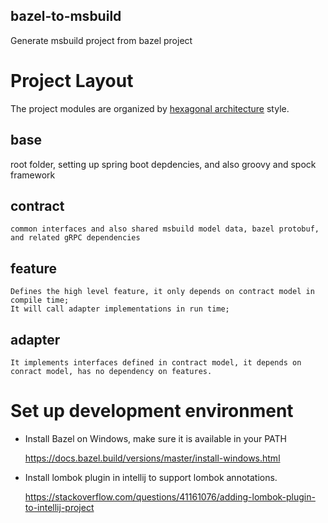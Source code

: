 bazel-to-msbuild
----------------

Generate msbuild project from bazel project

# Project Layout
The project modules are organized by [hexagonal architecture](https://en.wikipedia.org/wiki/Hexagonal_architecture_(software)) style.
## base
  root folder, setting up spring boot depdencies, and also groovy and spock framework
## contract
    common interfaces and also shared msbuild model data, bazel protobuf, and related gRPC dependencies
## feature
    Defines the high level feature, it only depends on contract model in compile time;
    It will call adapter implementations in run time;
## adapter
    It implements interfaces defined in contract model, it depends on conract model, has no dependency on features.

# Set up development environment
  
* Install Bazel on Windows, make sure it is available in your PATH

   https://docs.bazel.build/versions/master/install-windows.html

* Install lombok plugin in intellij to support lombok annotations.

  https://stackoverflow.com/questions/41161076/adding-lombok-plugin-to-intellij-project 
